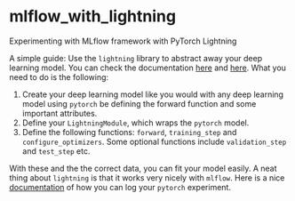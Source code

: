 # mlflow_with_lightning
Experimenting with MLflow framework with PyTorch Lightning

A simple guide:
Use the `lightning` library to abstract away your deep learning model. You can check the documentation [here](https://lightning.ai/docs/pytorch/stable/) and [here](https://github.com/Lightning-AI/pytorch-lightning). What you need to do is the following:

1. Create your deep learning model like you would with any deep learning model using `pytorch` be defining the forward function and some important attributes.
2. Define your `LightningModule`, which wraps the `pytorch` model.
3. Define the following functions: `forward`, `training_step` and `configure_optimizers`. Some optional functions include `validation_step` and `test_step` etc.
   
With these and the the correct data, you can fit your model easily. A neat thing about `lightning` is that it works very nicely with `mlflow`. Here is a nice [documentation](https://mlflow.org/docs/latest/python_api/mlflow.pytorch.html) of how you can log your `pytorch` experiment.
